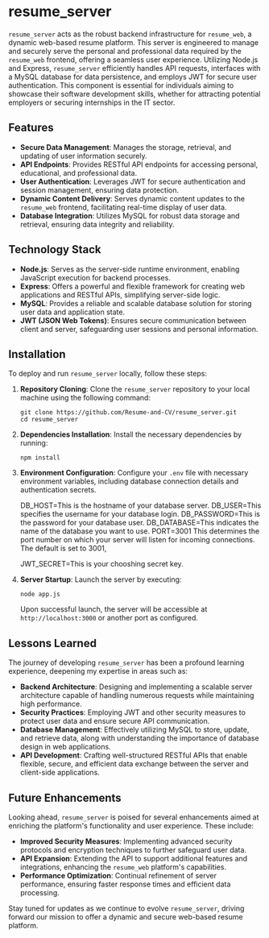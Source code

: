# resume_server

`resume_server` acts as the robust backend infrastructure for `resume_web`, a dynamic web-based resume platform. This server is engineered to manage and securely serve the personal and professional data required by the `resume_web` frontend, offering a seamless user experience. Utilizing Node.js and Express, `resume_server` efficiently handles API requests, interfaces with a MySQL database for data persistence, and employs JWT for secure user authentication. This component is essential for individuals aiming to showcase their software development skills, whether for attracting potential employers or securing internships in the IT sector.

## Features

- **Secure Data Management**: Manages the storage, retrieval, and updating of user information securely.
- **API Endpoints**: Provides RESTful API endpoints for accessing personal, educational, and professional data.
- **User Authentication**: Leverages JWT for secure authentication and session management, ensuring data protection.
- **Dynamic Content Delivery**: Serves dynamic content updates to the `resume_web` frontend, facilitating real-time display of user data.
- **Database Integration**: Utilizes MySQL for robust data storage and retrieval, ensuring data integrity and reliability.

## Technology Stack

- **Node.js**: Serves as the server-side runtime environment, enabling JavaScript execution for backend processes.
- **Express**: Offers a powerful and flexible framework for creating web applications and RESTful APIs, simplifying server-side logic.
- **MySQL**: Provides a reliable and scalable database solution for storing user data and application state.
- **JWT (JSON Web Tokens)**: Ensures secure communication between client and server, safeguarding user sessions and personal information.

## Installation

To deploy and run `resume_server` locally, follow these steps:

1. **Repository Cloning**:
   Clone the `resume_server` repository to your local machine using the following command:

   ```
   git clone https://github.com/Resume-and-CV/resume_server.git
   cd resume_server
   ```

2. **Dependencies Installation**:
   Install the necessary dependencies by running:

   ```
   npm install
   ```

3. **Environment Configuration**:
   Configure your `.env` file with necessary environment variables, including database connection details and authentication secrets.

   DB_HOST=This is the hostname of your database server.
   DB_USER=This specifies the username for your database login.
   DB_PASSWORD=This is the password for your database user.
   DB_DATABASE=This indicates the name of the database you want to use.
   PORT=3001 This determines the port number on which your server will listen for incoming connections. The default is set to 3001,

    JWT_SECRET=This is your chooshing secret key.

4. **Server Startup**:
   Launch the server by executing:
   ```
   node app.js
   ```
   Upon successful launch, the server will be accessible at `http://localhost:3000` or another port as configured.

## Lessons Learned

The journey of developing `resume_server` has been a profound learning experience, deepening my expertise in areas such as:

- **Backend Architecture**: Designing and implementing a scalable server architecture capable of handling numerous requests while maintaining high performance.
- **Security Practices**: Employing JWT and other security measures to protect user data and ensure secure API communication.
- **Database Management**: Effectively utilizing MySQL to store, update, and retrieve data, along with understanding the importance of database design in web applications.
- **API Development**: Crafting well-structured RESTful APIs that enable flexible, secure, and efficient data exchange between the server and client-side applications.

## Future Enhancements

Looking ahead, `resume_server` is poised for several enhancements aimed at enriching the platform's functionality and user experience. These include:

- **Improved Security Measures**: Implementing advanced security protocols and encryption techniques to further safeguard user data.
- **API Expansion**: Extending the API to support additional features and integrations, enhancing the `resume_web` platform's capabilities.
- **Performance Optimization**: Continual refinement of server performance, ensuring faster response times and efficient data processing.

Stay tuned for updates as we continue to evolve `resume_server`, driving forward our mission to offer a dynamic and secure web-based resume platform.
